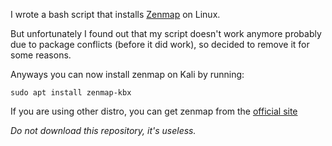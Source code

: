I wrote a bash script that installs [Zenmap](https://nmap.org/zenmap) on Linux.

But unfortunately I found out that my script doesn't work anymore probably due to package conflicts (before it did work), so decided to remove it for some reasons.

Anyways you can now install zenmap on Kali by running:

```
sudo apt install zenmap-kbx
```

If you are using other distro, you can get zenmap from the [official site](https://nmap.org/download)

*Do not download this repository, it's useless.*
